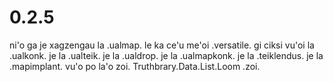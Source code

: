 # 0.2.5
ni'o ga je xagzengau la .ualmap. le ka ce'u me'oi .versatile. gi ciksi vu'oi la .ualkonk. je la .ualteik. je la .ualdrop. je la .ualmapkonk. je la .teiklendus. je la .mapimplant. vu'o po la'o zoi. Truthbrary.Data.List.Loom .zoi.

